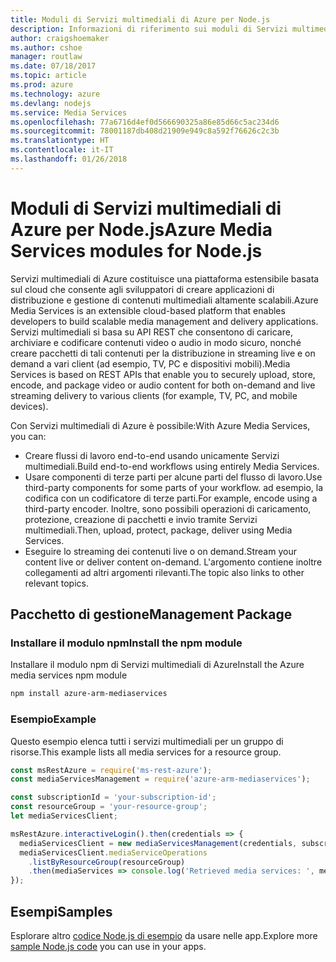 ```yaml
---
title: Moduli di Servizi multimediali di Azure per Node.js
description: Informazioni di riferimento sui moduli di Servizi multimediali di Azure per Node.js
author: craigshoemaker
ms.author: cshoe
manager: routlaw
ms.date: 07/18/2017
ms.topic: article
ms.prod: azure
ms.technology: azure
ms.devlang: nodejs
ms.service: Media Services
ms.openlocfilehash: 77a6716d4ef0d566690325a86e85d66c5ac234d6
ms.sourcegitcommit: 78001187db408d21909e949c8a592f76626c2c3b
ms.translationtype: HT
ms.contentlocale: it-IT
ms.lasthandoff: 01/26/2018
---
```

# <a name="azure-media-services-modules-for-nodejs"></a><span data-ttu-id="73002-103">Moduli di Servizi multimediali di Azure per Node.js</span><span class="sxs-lookup"><span data-stu-id="73002-103">Azure Media Services modules for Node.js</span></span>

<span data-ttu-id="73002-104">Servizi multimediali di Azure costituisce una piattaforma estensibile basata sul cloud che consente agli sviluppatori di creare applicazioni di distribuzione e gestione di contenuti multimediali altamente scalabili.</span><span class="sxs-lookup"><span data-stu-id="73002-104">Azure Media Services is an extensible cloud-based platform that enables developers to build scalable media management and delivery applications.</span></span> <span data-ttu-id="73002-105">Servizi multimediali si basa su API REST che consentono di caricare, archiviare e codificare contenuti video o audio in modo sicuro, nonché creare pacchetti di tali contenuti per la distribuzione in streaming live e on demand a vari client (ad esempio, TV, PC e dispositivi mobili).</span><span class="sxs-lookup"><span data-stu-id="73002-105">Media Services is based on REST APIs that enable you to securely upload, store, encode, and package video or audio content for both on-demand and live streaming delivery to various clients (for example, TV, PC, and mobile devices).</span></span>

<span data-ttu-id="73002-106">Con Servizi multimediali di Azure è possibile:</span><span class="sxs-lookup"><span data-stu-id="73002-106">With Azure Media Services, you can:</span></span>
- <span data-ttu-id="73002-107">Creare flussi di lavoro end-to-end usando unicamente Servizi multimediali.</span><span class="sxs-lookup"><span data-stu-id="73002-107">Build end-to-end workflows using entirely Media Services.</span></span> 
- <span data-ttu-id="73002-108">Usare componenti di terze parti per alcune parti del flusso di lavoro.</span><span class="sxs-lookup"><span data-stu-id="73002-108">Use third-party components for some parts of your workflow.</span></span> <span data-ttu-id="73002-109">ad esempio, la codifica con un codificatore di terze parti.</span><span class="sxs-lookup"><span data-stu-id="73002-109">For example, encode using a third-party encoder.</span></span> <span data-ttu-id="73002-110">Inoltre, sono possibili operazioni di caricamento, protezione, creazione di pacchetti e invio tramite Servizi multimediali.</span><span class="sxs-lookup"><span data-stu-id="73002-110">Then, upload, protect, package, deliver using Media Services.</span></span>
- <span data-ttu-id="73002-111">Eseguire lo streaming dei contenuti live o on demand.</span><span class="sxs-lookup"><span data-stu-id="73002-111">Stream your content live or deliver content on-demand.</span></span> <span data-ttu-id="73002-112">L'argomento contiene inoltre collegamenti ad altri argomenti rilevanti.</span><span class="sxs-lookup"><span data-stu-id="73002-112">The topic also links to other relevant topics.</span></span>

## <a name="management-package"></a><span data-ttu-id="73002-113">Pacchetto di gestione</span><span class="sxs-lookup"><span data-stu-id="73002-113">Management Package</span></span>

### <a name="install-the-npm-module"></a><span data-ttu-id="73002-114">Installare il modulo npm</span><span class="sxs-lookup"><span data-stu-id="73002-114">Install the npm module</span></span>

<span data-ttu-id="73002-115">Installare il modulo npm di Servizi multimediali di Azure</span><span class="sxs-lookup"><span data-stu-id="73002-115">Install the Azure media services npm module</span></span>

```bash
npm install azure-arm-mediaservices
```

### <a name="example"></a><span data-ttu-id="73002-116">Esempio</span><span class="sxs-lookup"><span data-stu-id="73002-116">Example</span></span>

<span data-ttu-id="73002-117">Questo esempio elenca tutti i servizi multimediali per un gruppo di risorse.</span><span class="sxs-lookup"><span data-stu-id="73002-117">This example lists all media services for a resource group.</span></span>

```javascript
const msRestAzure = require('ms-rest-azure');
const mediaServicesManagement = require('azure-arm-mediaservices');

const subscriptionId = 'your-subscription-id';
const resourceGroup = 'your-resource-group';
let mediaServicesClient;

msRestAzure.interactiveLogin().then(credentials => {
  mediaServicesClient = new mediaServicesManagement(credentials, subscriptionId);
  mediaServicesClient.mediaServiceOperations
    .listByResourceGroup(resourceGroup)
    .then(mediaServices => console.log('Retrieved media services: ', mediaServices));
});
```

## <a name="samples"></a><span data-ttu-id="73002-118">Esempi</span><span class="sxs-lookup"><span data-stu-id="73002-118">Samples</span></span>

<span data-ttu-id="73002-119">Esplorare altro [codice Node.js di esempio](https://azure.microsoft.com/resources/samples/?platform=nodejs) da usare nelle app.</span><span class="sxs-lookup"><span data-stu-id="73002-119">Explore more [sample Node.js code](https://azure.microsoft.com/resources/samples/?platform=nodejs) you can use in your apps.</span></span>
